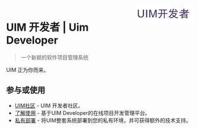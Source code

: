 <img src="logo.png" align="right" />

# UIM 开发者 | Uim Developer
> 一个新颖的软件项目管理系统

UIM 正为你而来。

## 参与或使用

- [UIM社区](https://comunity.uim.site/) - UIM 开发者社区。
- [了解使用](https://developer.uim.site/) - 基于UIM Developer的在线项目开发管理平台。
- [私有部署](https://get.uim.site/) - 将UIM整套系统部署到您的私有环境，并可获得额外的技术支持。